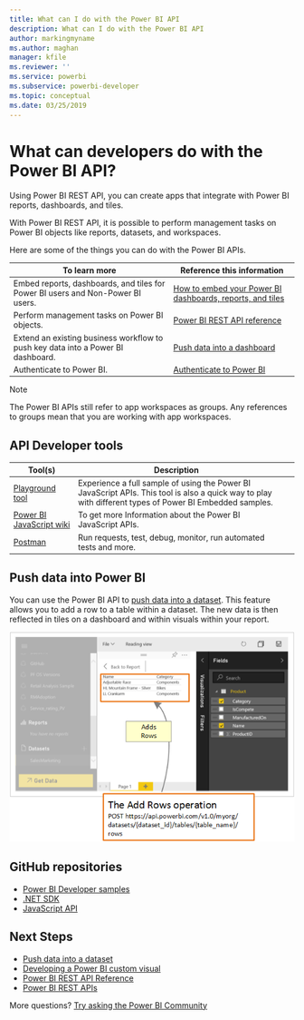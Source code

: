 ```yaml
---
title: What can I do with the Power BI API
description: What can I do with the Power BI API
author: markingmyname
ms.author: maghan
manager: kfile
ms.reviewer: ''
ms.service: powerbi
ms.subservice: powerbi-developer
ms.topic: conceptual
ms.date: 03/25/2019
---
```


# What can developers do with the Power BI API?

Using Power BI REST API, you can create apps that integrate with Power BI reports, dashboards, and tiles.

With Power BI REST API, it is possible to perform management tasks on Power BI objects like reports, datasets, and workspaces.

Here are some of the things you can do with the Power BI APIs.

| **To learn more** | **Reference this information** |
|----------------------------------------------------------------------------------|------------------------------------------------------------------------------------|
| Embed reports, dashboards, and tiles for Power BI users and Non-Power BI users. | [How to embed your Power BI dashboards, reports, and tiles ](embedding-content.md) |
| Perform management tasks on Power BI objects. | [Power BI REST API reference](https://docs.microsoft.com/rest/api/power-bi/) |
| Extend an existing business workflow to push key data into a Power BI dashboard. | [Push data into a dashboard ](walkthrough-push-data.md) |
| Authenticate to Power BI. | [Authenticate to Power BI ](get-azuread-access-token.md) |

> [!NOTE]
> The Power BI APIs still refer to app workspaces as groups. Any references to groups mean that you are working with app workspaces.

## API Developer tools

| Tool(s) | Description |  |  |
|-------------------------|---------------------------------------------------------------------------------------------------------------------------------------------------|---|---|
| [Playground tool](https://microsoft.github.io/PowerBI-JavaScript/demo) | Experience a full sample of using the Power BI JavaScript APIs. This tool is also a quick way to play with different types of Power BI Embedded samples. |  |  |
| [Power BI JavaScript wiki](https://github.com/Microsoft/powerbi-javascript/wiki) | To get more Information about the Power BI JavaScript APIs. |  |  |
| [Postman](https://www.getpostman.com/) | Run requests, test, debug, monitor, run automated tests and more. |

## Push data into Power BI

You can use the Power BI API to [push data into a dataset](walkthrough-push-data.md). This feature allows you to add a row to a table within a dataset. The new data is then reflected in tiles on a dashboard and within visuals within your report.

![Push data sample](media/what-can-you-do/powerbi-push-data.png)

## GitHub repositories

* [Power BI Developer samples](https://github.com/Microsoft/PowerBI-Developer-Samples)
* [.NET SDK](https://github.com/Microsoft/PowerBI-CSharp)
* [JavaScript API](https://github.com/Microsoft/PowerBI-JavaScript)

## Next Steps

* [Push data into a dataset](walkthrough-push-data.md)
* [Developing a Power BI custom visual](custom-visual-develop-tutorial.md)
* [Power BI REST API Reference](rest-api-reference.md)
* [Power BI REST APIs](https://docs.microsoft.com/rest/api/power-bi/)

More questions? [Try asking the Power BI Community](http://community.powerbi.com/)
